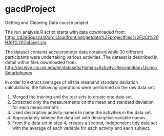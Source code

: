 # gacdProject
Getting and Cleaning Data course project

The run_analysis.R script starts with data downloaded from:
https://d396qusza40orc.cloudfront.net/getdata%2Fprojectfiles%2FUCI%20HAR%20Dataset.zip

The dataset contains accelerometer data obtained while 30 different participants were undertaking various activities. The dataset is described in detail within files downloaded from:
http://archive.ics.uci.edu/ml/datasets/Human+Activity+Recognition+Using+Smartphones

In order to extract averages of all the meanand standard deviation calculations, the following operations were performed on the raw data set:

1. Merged the training and the test sets to create one data set.
2. Extracted only the measurements on the mean and standard deviation for each measurement. 
3. Used descriptive activity names to name the activities in the data set.
4. Appropriately labeled the data set with descriptive variable names. 
5. From the data set in step 4, creates a second, independent tidy data set with the average of each variable for each activity and each subject.

